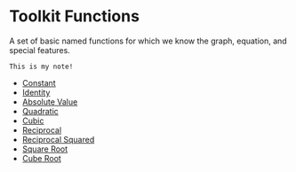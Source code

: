 # Toolkit Functions

A set of basic named functions for which we know the graph, equation,
and special features.

```{.highlight-block}
This is my note!
```

- [Constant](constant-function.md)
- [Identity](identity-function.md)
- [Absolute Value](absolute-value-function.md)
- [Quadratic](quadratic-function.md)
- [Cubic](cubic-function.md)
- [Reciprocal](reciprocal-function.md)
- [Reciprocal Squared](reciprocal-squared-function.md)
- [Square Root](square-root-function.md)
- [Cube Root](cube-root-function.md)
